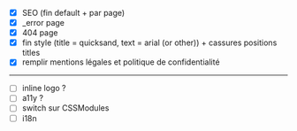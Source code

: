 -   [x] SEO (fin default + par page)
-   [x] \_error page
-   [x] 404 page
-   [x] fin style (title = quicksand, text = arial (or other)) + cassures positions titles
-   [x] remplir mentions légales et politique de confidentialité

---

-   [ ] inline logo ?
-   [ ] a11y ?
-   [ ] switch sur CSSModules
-   [ ] i18n
